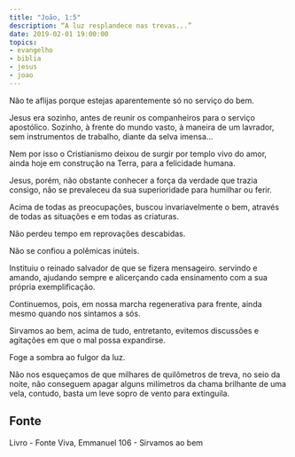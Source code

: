 ```yaml
---
title: "João, 1:5"
description: “A luz resplandece nas trevas...”
date: 2019-02-01 19:00:00
topics: 
- evangelho
- biblia
- jesus
- joao
---
```


Não te aflijas porque estejas aparentemente só no serviço do bem.

Jesus era sozinho, antes de reunir os companheiros para o serviço
apostólico. Sozinho, à frente do mundo vasto, à maneira de um lavrador, sem
instrumentos de trabalho, diante da selva imensa...

Nem por isso o Cristianismo deixou de surgir por templo vivo do amor,
ainda hoje em construção na Terra, para a felicidade humana.

Jesus, porém, não obstante conhecer a força da verdade que trazia consigo,
não se prevaleceu da sua superioridade para humilhar ou ferir.

Acima de todas as preocupações, buscou invariavelmente o bem, através de
todas as situações e em todas as criaturas.

Não perdeu tempo em reprovações descabidas.

Não se confiou a polêmicas inúteis.

Instituiu o reinado salvador de que se fizera mensageiro. servindo e
amando, ajudando sempre e alicerçando cada ensinamento com a sua própria
exemplificação.

Continuemos, pois, em nossa marcha regenerativa para frente, ainda mesmo
quando nos sintamos a sós.

Sirvamos ao bem, acima de tudo, entretanto, evitemos discussões e
agitações em que o mal possa expandir­se.

Foge a sombra ao fulgor da luz.

Não nos esqueçamos de que milhares de quilômetros de treva, no seio da
noite, não conseguem apagar alguns milímetros da chama brilhante de uma vela,
contudo, basta um leve sopro de vento para extingui­la.


## Fonte
Livro - Fonte Viva, Emmanuel
106 - Sirvamos ao bem
